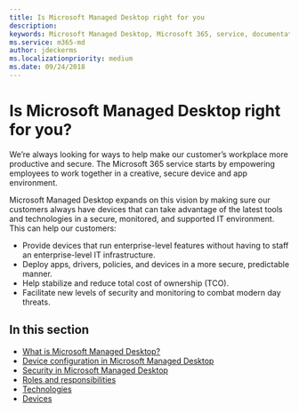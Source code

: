 ```yaml
---
title: Is Microsoft Managed Desktop right for you 
description:  
keywords: Microsoft Managed Desktop, Microsoft 365, service, documentation
ms.service: m365-md
author: jdeckerms
ms.localizationpriority: medium
ms.date: 09/24/2018
---
```


# Is Microsoft Managed Desktop right for you?

<!--from Overview-->

We’re always looking for ways to help make our customer’s workplace more productive and secure. The Microsoft 365 service starts by empowering employees to work together in a creative, secure device and app environment.  

Microsoft Managed Desktop expands on this vision by making sure our customers always have devices that can take advantage of the latest tools and technologies in a secure, monitored, and supported IT environment. This can help our customers:

- Provide devices that run enterprise-level features without having to staff an enterprise-level IT infrastructure. 
- Deploy apps, drivers, policies, and devices in a more secure, predictable manner. 
- Help stabilize and reduce total cost of ownership (TCO). 
- Facilitate new levels of security and monitoring to combat modern day threats.   

## In this section

- [What is Microsoft Managed Desktop?](how-managed-desktop-works.md)
- [Device configuration in Microsoft Managed Desktop](../get-started/device-policies.md)
- [Security in Microsoft Managed Desktop](../get-started/security.md)
- [Roles and responsibilities](roles-and-responsibilities.md)
- [Technologies](technologies-and-devices.md)
- [Devices](device-list.md)
